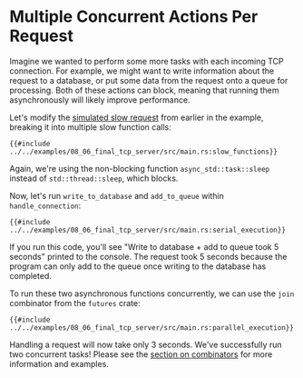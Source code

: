 # Multiple Concurrent Actions Per Request
Imagine we wanted to perform some more tasks with each incoming TCP connection.
For example, we might want to write information about the request to a database,
or put some data from the request onto a queue for processing.
Both of these actions can block, meaning that running them asynchronously will likely improve performance.

Let's modify the [simulated slow request](../08_example/01_running_async_code.md) from earlier in the example,
breaking it into multiple slow function calls:
```rust,ignore
{{#include ../../examples/08_06_final_tcp_server/src/main.rs:slow_functions}}
```
Again, we're using the non-blocking function `async_std::task::sleep` instead of `std::thread::sleep`, which blocks.

Now, let's run `write_to_database` and `add_to_queue` within `handle_connection`:
```rust,ignore
{{#include ../../examples/08_06_final_tcp_server/src/main.rs:serial_execution}}
```

If you run this code, you'll see "Write to database + add to queue took 5 seconds" printed to the console.
The request took 5 seconds because the program can only add to the queue once writing to the database has completed.

To run these two asynchronous functions concurrently, we can use the `join` combinator from the `futures` crate:
```rust,ignore
{{#include ../../examples/08_06_final_tcp_server/src/main.rs:parallel_execution}}
```
Handling a request will now take only 3 seconds. We've successfully run two concurrent tasks!
Please see the [section on combinators](../06_multiple_futures/01_chapter.md) for more information and examples.
